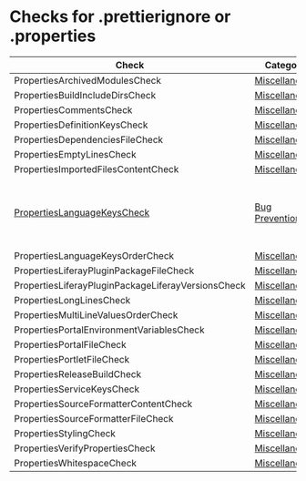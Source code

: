 # Checks for .prettierignore or .properties

Check | Category | Description
----- | -------- | -----------
PropertiesArchivedModulesCheck | [Miscellaneous](miscellaneous_checks.markdown#miscellaneous-checks) | |
PropertiesBuildIncludeDirsCheck | [Miscellaneous](miscellaneous_checks.markdown#miscellaneous-checks) | |
PropertiesCommentsCheck | [Miscellaneous](miscellaneous_checks.markdown#miscellaneous-checks) | |
PropertiesDefinitionKeysCheck | [Miscellaneous](miscellaneous_checks.markdown#miscellaneous-checks) | |
PropertiesDependenciesFileCheck | [Miscellaneous](miscellaneous_checks.markdown#miscellaneous-checks) | |
PropertiesEmptyLinesCheck | [Miscellaneous](miscellaneous_checks.markdown#miscellaneous-checks) | |
PropertiesImportedFilesContentCheck | [Miscellaneous](miscellaneous_checks.markdown#miscellaneous-checks) | |
[PropertiesLanguageKeysCheck](checks/properties_language_keys_check.markdown#propertieslanguagekeyscheck) | [Bug Prevention](bug_prevention_checks.markdown#bug-prevention-checks) | Checks that there is no HTML markup in language keys. |
PropertiesLanguageKeysOrderCheck | [Miscellaneous](miscellaneous_checks.markdown#miscellaneous-checks) | |
PropertiesLiferayPluginPackageFileCheck | [Miscellaneous](miscellaneous_checks.markdown#miscellaneous-checks) | |
PropertiesLiferayPluginPackageLiferayVersionsCheck | [Miscellaneous](miscellaneous_checks.markdown#miscellaneous-checks) | |
PropertiesLongLinesCheck | [Miscellaneous](miscellaneous_checks.markdown#miscellaneous-checks) | |
PropertiesMultiLineValuesOrderCheck | [Miscellaneous](miscellaneous_checks.markdown#miscellaneous-checks) | |
PropertiesPortalEnvironmentVariablesCheck | [Miscellaneous](miscellaneous_checks.markdown#miscellaneous-checks) | |
PropertiesPortalFileCheck | [Miscellaneous](miscellaneous_checks.markdown#miscellaneous-checks) | |
PropertiesPortletFileCheck | [Miscellaneous](miscellaneous_checks.markdown#miscellaneous-checks) | |
PropertiesReleaseBuildCheck | [Miscellaneous](miscellaneous_checks.markdown#miscellaneous-checks) | |
PropertiesServiceKeysCheck | [Miscellaneous](miscellaneous_checks.markdown#miscellaneous-checks) | |
PropertiesSourceFormatterContentCheck | [Miscellaneous](miscellaneous_checks.markdown#miscellaneous-checks) | |
PropertiesSourceFormatterFileCheck | [Miscellaneous](miscellaneous_checks.markdown#miscellaneous-checks) | |
PropertiesStylingCheck | [Miscellaneous](miscellaneous_checks.markdown#miscellaneous-checks) | |
PropertiesVerifyPropertiesCheck | [Miscellaneous](miscellaneous_checks.markdown#miscellaneous-checks) | |
PropertiesWhitespaceCheck | [Miscellaneous](miscellaneous_checks.markdown#miscellaneous-checks) | |